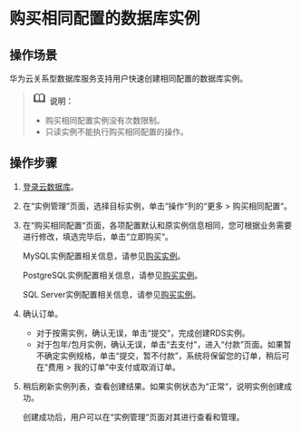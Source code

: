 # 购买相同配置的数据库实例<a name="rds_05_0055"></a>

## 操作场景<a name="section17375927183"></a>

华为云关系型数据库服务支持用户快速创建相同配置的数据库实例。

>![](public_sys-resources/icon-note.gif) **说明：**   
>-   购买相同配置实例没有次数限制。  
>-   只读实例不能执行购买相同配置的操作。  

## 操作步骤<a name="section1889913493617"></a>

1.  [登录云数据库](https://support.huaweicloud.com/qs-rds/rds_login.html)。
2.  在“实例管理”页面，选择目标实例，单击“操作“列的“更多  \>  购买相同配置“。
3.  在“购买相同配置“页面，各项配置默认和原实例信息相同，您可根据业务需要进行修改，填选完毕后，单击“立即购买“。

    MySQL实例配置相关信息，请参见[购买实例](https://support.huaweicloud.com/qs-rds/zh-cn_topic_0046585334.html)。

    PostgreSQL实例配置相关信息，请参见[购买实例](https://support.huaweicloud.com/qs-rds/zh-cn_topic_0046585384.html)。

    SQL Server实例配置相关信息，请参见[购买实例](https://support.huaweicloud.com/qs-rds/zh-cn_topic_0053089697.html)。

4.  确认订单。
    -   对于按需实例，确认无误，单击“提交“，完成创建RDS实例。
    -   对于包年/包月实例，确认无误，单击“去支付”，进入“付款”页面。如果暂不确定实例规格，单击“提交，暂不付款”，系统将保留您的订单，稍后可在“费用 \> 我的订单”中支付或取消订单。

5.  稍后刷新实例列表，查看创建结果。如果实例状态为“正常“，说明实例创建成功。

    创建成功后，用户可以在“实例管理“页面对其进行查看和管理。


